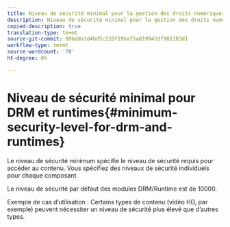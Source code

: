 ```yaml
---
title: Niveau de sécurité minimal pour la gestion des droits numériques et les runtimes
description: Niveau de sécurité minimal pour la gestion des droits numériques et les runtimes
copied-description: true
translation-type: tm+mt
source-git-commit: 89bdda1d4bd5c126f19ba75a819942df901183d1
workflow-type: tm+mt
source-wordcount: '70'
ht-degree: 0%

---
```



# Niveau de sécurité minimal pour DRM et runtimes{#minimum-security-level-for-drm-and-runtimes}

Le niveau de sécurité minimum spécifie le niveau de sécurité requis pour accéder au contenu. Vous spécifiez des niveaux de sécurité individuels pour chaque composant.

Le niveau de sécurité par défaut des modules DRM/Runtime est de 10000.

Exemple de cas d’utilisation : Certains types de contenu (vidéo HD, par exemple) peuvent nécessiter un niveau de sécurité plus élevé que d’autres types.
